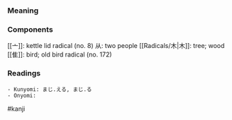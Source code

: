 ### Meaning



### Components

[[亠]]: kettle lid radical (no. 8) 从: two people [[Radicals/木|木]]: tree; wood [[隹]]: bird; old bird radical (no. 172)

### Readings

```
- Kunyomi: まじ.える, まじ.る
- Onyomi: 
```

#kanji